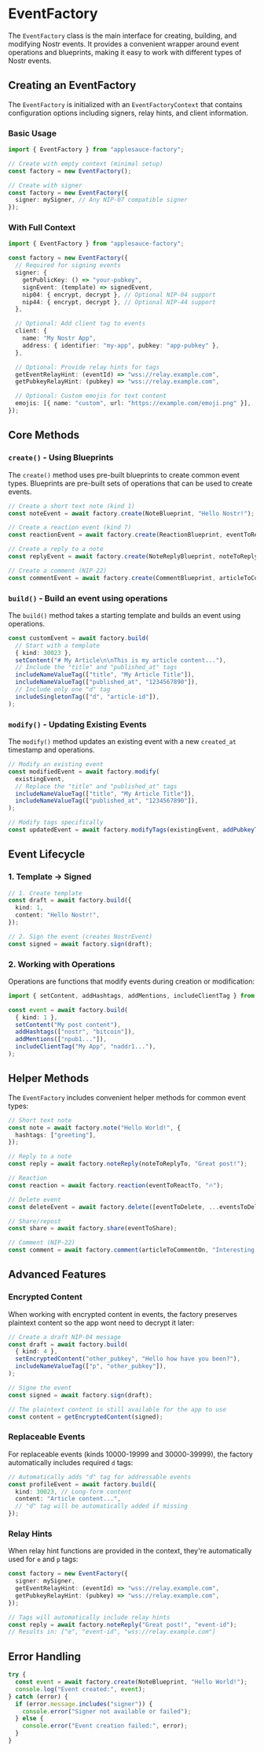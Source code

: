 # EventFactory

The `EventFactory` class is the main interface for creating, building, and modifying Nostr events. It provides a convenient wrapper around event operations and blueprints, making it easy to work with different types of Nostr events.

## Creating an EventFactory

The `EventFactory` is initialized with an `EventFactoryContext` that contains configuration options including signers, relay hints, and client information.

### Basic Usage

```typescript
import { EventFactory } from "applesauce-factory";

// Create with empty context (minimal setup)
const factory = new EventFactory();

// Create with signer
const factory = new EventFactory({
  signer: mySigner, // Any NIP-07 compatible signer
});
```

### With Full Context

```typescript
import { EventFactory } from "applesauce-factory";

const factory = new EventFactory({
  // Required for signing events
  signer: {
    getPublicKey: () => "your-pubkey",
    signEvent: (template) => signedEvent,
    nip04: { encrypt, decrypt }, // Optional NIP-04 support
    nip44: { encrypt, decrypt }, // Optional NIP-44 support
  },

  // Optional: Add client tag to events
  client: {
    name: "My Nostr App",
    address: { identifier: "my-app", pubkey: "app-pubkey" },
  },

  // Optional: Provide relay hints for tags
  getEventRelayHint: (eventId) => "wss://relay.example.com",
  getPubkeyRelayHint: (pubkey) => "wss://relay.example.com",

  // Optional: Custom emojis for text content
  emojis: [{ name: "custom", url: "https://example.com/emoji.png" }],
});
```

## Core Methods

### `create()` - Using Blueprints

The `create()` method uses pre-built blueprints to create common event types. Blueprints are pre-built sets of operations that can be used to create events.

```typescript
// Create a short text note (kind 1)
const noteEvent = await factory.create(NoteBlueprint, "Hello Nostr!");

// Create a reaction event (kind 7)
const reactionEvent = await factory.create(ReactionBlueprint, eventToReactTo, "+");

// Create a reply to a note
const replyEvent = await factory.create(NoteReplyBlueprint, noteToReplyTo, "Hello back!");

// Create a comment (NIP-22)
const commentEvent = await factory.create(CommentBlueprint, articleToCommentOn, "Great article!");
```

### `build()` - Build an event using operations

The `build()` method takes a starting template and builds an event using operations.

```typescript
const customEvent = await factory.build(
  // Start with a template
  { kind: 30023 },
  setContent("# My Article\n\nThis is my article content..."),
  // Include the "title" and "published_at" tags
  includeNameValueTag(["title", "My Article Title"]),
  includeNameValueTag(["published_at", "1234567890"]),
  // Include only one "d" tag
  includeSingletonTag(["d", "article-id"]),
);
```

### `modify()` - Updating Existing Events

The `modify()` method updates an existing event with a new `created_at` timestamp and operations.

```typescript
// Modify an existing event
const modifiedEvent = await factory.modify(
  existingEvent,
  // Replace the "title" and "published_at" tags
  includeNameValueTag(["title", "My Article Title"]),
  includeNameValueTag(["published_at", "1234567890"]),
);

// Modify tags specifically
const updatedEvent = await factory.modifyTags(existingEvent, addPubkeyTag("user_pubkey"));
```

## Event Lifecycle

### 1. Template → Signed

```typescript
// 1. Create template
const draft = await factory.build({
  kind: 1,
  content: "Hello Nostr!",
});

// 2. Sign the event (creates NostrEvent)
const signed = await factory.sign(draft);
```

### 2. Working with Operations

Operations are functions that modify events during creation or modification:

```typescript
import { setContent, addHashtags, addMentions, includeClientTag } from "applesauce-factory/operations";

const event = await factory.build(
  { kind: 1 },
  setContent("My post content"),
  addHashtags(["nostr", "bitcoin"]),
  addMentions(["npub1..."]),
  includeClientTag("My App", "naddr1..."),
);
```

## Helper Methods

The `EventFactory` includes convenient helper methods for common event types:

```typescript
// Short text note
const note = await factory.note("Hello World!", {
  hashtags: ["greeting"],
});

// Reply to a note
const reply = await factory.noteReply(noteToReplyTo, "Great post!");

// Reaction
const reaction = await factory.reaction(eventToReactTo, "🔥");

// Delete event
const deleteEvent = await factory.delete([eventToDelete, ...eventsToDelete], "I didn't mean to post my nsec1...");

// Share/repost
const share = await factory.share(eventToShare);

// Comment (NIP-22)
const comment = await factory.comment(articleToCommentOn, "Interesting perspective!");
```

## Advanced Features

### Encrypted Content

When working with encrypted content in events, the factory preserves plaintext content so the app wont need to decrypt it later:

```typescript
// Create a draft NIP-04 message
const draft = await factory.build(
  { kind: 4 },
  setEncryptedContent("other_pubkey", "Hello how have you been?"),
  includeNameValueTag(["p", "other_pubkey"]),
);

// Signe the event
const signed = await factory.sign(draft);

// The plaintext content is still available for the app to use
const content = getEncryptedContent(signed);
```

### Replaceable Events

For replaceable events (kinds 10000-19999 and 30000-39999), the factory automatically includes required `d` tags:

```typescript
// Automatically adds "d" tag for addressable events
const profileEvent = await factory.build({
  kind: 30023, // Long-form content
  content: "Article content...",
  // "d" tag will be automatically added if missing
});
```

### Relay Hints

When relay hint functions are provided in the context, they're automatically used for `e` and `p` tags:

```typescript
const factory = new EventFactory({
  signer: mySigner,
  getEventRelayHint: (eventId) => "wss://relay.example.com",
  getPubkeyRelayHint: (pubkey) => "wss://relay.example.com",
});

// Tags will automatically include relay hints
const reply = await factory.noteReply("Great post!", "event-id");
// Results in: ["e", "event-id", "wss://relay.example.com"]
```

## Error Handling

```typescript
try {
  const event = await factory.create(NoteBlueprint, "Hello World!");
  console.log("Event created:", event);
} catch (error) {
  if (error.message.includes("signer")) {
    console.error("Signer not available or failed");
  } else {
    console.error("Event creation failed:", error);
  }
}
```

